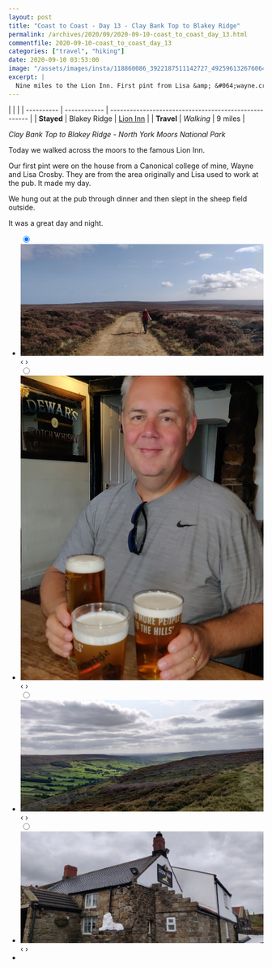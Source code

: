 ```yaml
---
layout: post
title: "Coast to Coast - Day 13 - Clay Bank Top to Blakey Ridge"
permalink: /archives/2020/09/2020-09-10-coast_to_coast_day_13.html
commentfile: 2020-09-10-coast_to_coast_day_13
categories: ["travel", "hiking"]
date: 2020-09-10 03:53:00
image: "/assets/images/insta/118860086_3922187511142727_4925961326760647930_n_17885263783692987.jpg"
excerpt: |
  Nine miles to the Lion Inn. First pint from Lisa &amp; &#064;wayne.crosby.96! Thank you. Made my day!
---
```


|            |              |
| ---------- | ------------ | ----------------------------------------------------- |
| **Stayed** | Blakey Ridge | [Lion Inn](https://maps.app.goo.gl/UfeSUBmNGwDGnsE77) |
| **Travel** | _Walking_    | 9 miles                                               |

_Clay Bank Top to Blakey Ridge - North York Moors National Park_

Today we walked across the moors to the famous Lion Inn.

Our first pint were on the house from a Canonical college of mine, Wayne and Lisa Crosby. They are from the area originally and Lisa used to work at the pub. It made my day.

We hung out at the pub through dinner and then slept in the sheep field outside.

It was a great day and night.

<ul class="slides">
    <input type="radio" name="radio-btn" id="img-1" checked="checked" />
    <li class="slide-container">
        <div class="slide">
          <a href="/assets/images/insta/IMG_20200910_101511.jpg"><img src="/assets/images/insta/IMG_20200910_101511.jpg" /></a>
        </div>
        <div class="nav">
             <label for="img-4" class="prev">&#x2039;</label>
             <label for="img-2" class="next">&#x203a;</label>
         </div>
    </li>    <input type="radio" name="radio-btn" id="img-2"  />
    <li class="slide-container">
        <div class="slide">
          <a href="/assets/images/insta/4773217b-bf7b-4f1c-8197-9bcb1661abaf.jpg"><img src="/assets/images/insta/4773217b-bf7b-4f1c-8197-9bcb1661abaf.jpg" /></a>
        </div>
        <div class="nav">
             <label for="img-1" class="prev">&#x2039;</label>
             <label for="img-3" class="next">&#x203a;</label>
         </div>
    </li>    <input type="radio" name="radio-btn" id="img-3"  />
    <li class="slide-container">
        <div class="slide">
          <a href="/assets/images/insta/IMG_20200910_121611.jpg"><img src="/assets/images/insta/IMG_20200910_121611.jpg" /></a>
        </div>
        <div class="nav">
             <label for="img-2" class="prev">&#x2039;</label>
             <label for="img-4" class="next">&#x203a;</label>
         </div>
    </li>
    <input type="radio" name="radio-btn" id="img-4" />
    <li class="slide-container">
        <div class="slide">
          <a href="/assets/images/insta/IMG_20200910_123904.jpg"><img src="/assets/images/insta/IMG_20200910_123904.jpg" /></a>
        </div>
        <div class="nav">
             <label for="img-3" class="prev">&#x2039;</label>
             <label for="img-1" class="next">&#x203a;</label>
         </div>
    </li>
  <li class="nav-dots">
      <label for="img-1" class="nav-dot" id="img-dot-1"></label>      <label for="img-2" class="nav-dot" id="img-dot-2"></label>      <label for="img-3" class="nav-dot" id="img-dot-3"></label>
      <label for="img-4" class="nav-dot" id="img-dot-4"></label>
  </li>
</ul>
